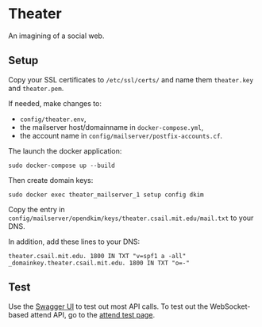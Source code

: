 # Theater

An imagining of a social web.

## Setup

Copy your SSL certificates to ```/etc/ssl/certs/``` and name them ```theater.key``` and ```theater.pem```.

If needed, make changes to:
- ```config/theater.env```,
- the mailserver host/domainname in ```docker-compose.yml```,
- the account name in ```config/mailserver/postfix-accounts.cf```.

The launch the docker application:

    sudo docker-compose up --build

Then create domain keys:

    sudo docker exec theater_mailserver_1 setup config dkim

Copy the entry in ```config/mailserver/opendkim/keys/theater.csail.mit.edu/mail.txt``` to your DNS.

In addition, add these lines to your DNS:

    theater.csail.mit.edu. 1800 IN TXT "v=spf1 a -all"
    _domainkey.theater.csail.mit.edu. 1800 IN TXT "o=-"

## Test

Use the [Swagger UI](https://theater.csail.mit.edu/docs) to test out most API calls.
To test out the WebSocket-based attend API, go to the [attend test page](https://theater.csail.mit.edu/attend.html).
